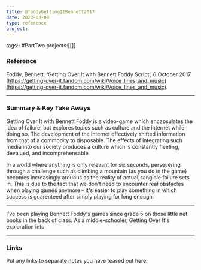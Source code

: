 ```yaml
---
Title: @foddyGettingItBennett2017
date: 2023-03-09
type: reference
project:
---
```


tags:: #PartTwo 
projects:[[]]

### Reference 

Foddy, Bennett. ‘Getting Over It with Bennett Foddy Script’, 6 October 2017. [https://getting-over-it.fandom.com/wiki/Voice_lines_and_music](https://getting-over-it.fandom.com/wiki/Voice_lines_and_music).

---

### Summary & Key Take Aways

Getting Over It with Bennett Foddy is a video-game which encapsulates the idea of failure, but explores topics such as culture and the internet while doing so. The development of the internet effectively shifted information from that of a commodity to disposable. The effects of   integrating such media into our society produces a culture which is constantly fleeting, devalued, and incomprehensable. 

In a world where anything is only relevant for six seconds, persevering through a challenge such as climbing a mountain (as you do in the game) becomes increasingly arduous as the reality of actual, tangible failure sets in. This is due to the fact that we don't need to encounter real obstacles when playing games anymore - it's easier to play something in which success is guarenteed after simply playing for long enough.

---

I've been playing Bennett Foddy's games since grade 5 on those little net books in the back of class. As a middle-schooler, Getting Over It's exploration into 

--- 

### Links
Put any links to separate notes you have teased out here.